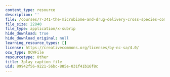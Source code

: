 ```yaml
---
content_type: resource
description: ''
file: /courses/7-341-the-microbiome-and-drug-delivery-cross-species-communication-in-health-and-disease-spring-2018/89942f56922156bc885e031f41b16f8c_blD8f7MOhFQ.vtt
file_size: 22840
file_type: application/x-subrip
hide_download: true
hide_download_original: null
learning_resource_types: []
license: https://creativecommons.org/licenses/by-nc-sa/4.0/
ocw_type: OCWFile
resourcetype: Other
title: 3play caption file
uid: 89942f56-9221-56bc-885e-031f41b16f8c
---
```

